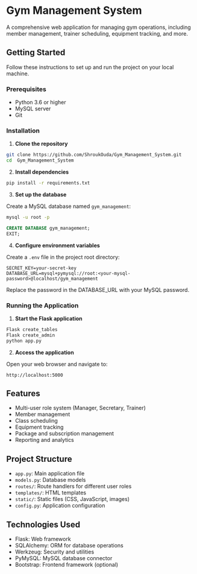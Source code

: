 # Gym Management System

A comprehensive web application for managing gym operations, including member management, trainer scheduling, equipment tracking, and more.

## Getting Started

Follow these instructions to set up and run the project on your local machine.

### Prerequisites

- Python 3.6 or higher
- MySQL server
- Git

### Installation

1. **Clone the repository**

```bash
git clone https://github.com/ShroukOuda/Gym_Management_System.git
cd  Gym_Management_System
```

2. **Install dependencies**

```bash
pip install -r requirements.txt
```

3. **Set up the database**

Create a MySQL database named `gym_management`:

```bash
mysql -u root -p
```

```sql
CREATE DATABASE gym_management;
EXIT;
```

4. **Configure environment variables**

Create a `.env` file in the project root directory:

```
SECRET_KEY=your-secret-key
DATABASE_URL=mysql+pymysql://root:<your-mysql-password>@localhost/gym_management
```

Replace the password in the DATABASE_URL with your MySQL password.

### Running the Application

1. **Start the Flask application**

```bash
Flask create_tables
Flask create_admin
python app.py
```

2. **Access the application**

Open your web browser and navigate to:
```
http://localhost:5000
```

## Features

- Multi-user role system (Manager, Secretary, Trainer)
- Member management
- Class scheduling
- Equipment tracking
- Package and subscription management
- Reporting and analytics

## Project Structure

- `app.py`: Main application file
- `models.py`: Database models
- `routes/`: Route handlers for different user roles
- `templates/`: HTML templates
- `static/`: Static files (CSS, JavaScript, images)
- `config.py`: Application configuration

## Technologies Used

- Flask: Web framework
- SQLAlchemy: ORM for database operations
- Werkzeug: Security and utilities
- PyMySQL: MySQL database connector
- Bootstrap: Frontend framework (optional)
